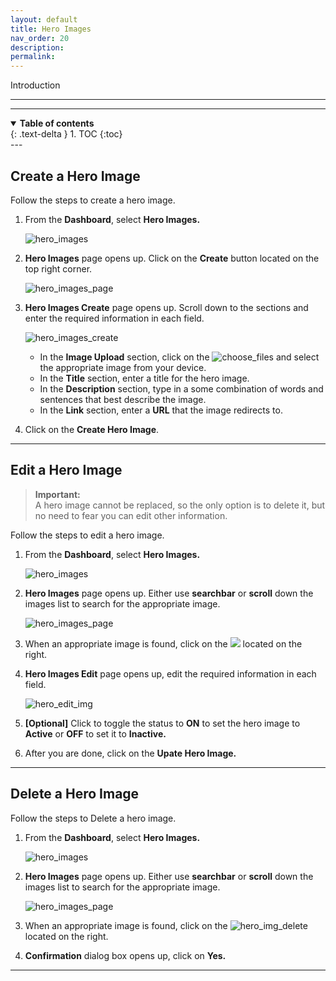 ```yaml
---
layout: default
title: Hero Images
nav_order: 20
description:
permalink:
---
```


Introduction

---

---

<details open markdown="block">
  <summary>
    <b>Table of contents</b>
  </summary>
  {: .text-delta }
1. TOC
{:toc}
</details>
---

## Create a Hero Image

Follow the steps to create a hero image.

1. From the **Dashboard**, select **Hero Images.**

   ![hero_images](../../images/heroimages/heroimgdash.png)

2. **Hero Images** page opens up. Click on the **Create** button located on the top right corner.

   ![hero_images_page](../../images/heroimages/hero_img_pages.png)

3. **Hero Images Create** page opens up. Scroll down to the sections and enter the required information in each field.

   ![hero_images_create](../../images/heroimages/hero_img_create.png)

   - In the **Image Upload** section, click on the ![choose_files](../../images/buttons/herochfiles.png) and select the appropriate image from your device.
   - In the **Title** section, enter a title for the hero image.
   - In the **Description** section, type in a some combination of words and sentences that best describe the image.
   - In the **Link** section, enter a **URL** that the image redirects to.

4. Click on the **Create Hero Image**.

---

## Edit a Hero Image

> **Important:**<br>
> A hero image cannot be replaced, so the only option is to delete it, but no need to fear you can edit other information.

Follow the steps to edit a hero image.

1. From the **Dashboard**, select **Hero Images.**

   ![hero_images](../../images/heroimages/heroimgdash.png)

2. **Hero Images** page opens up. Either use **searchbar** or **scroll** down the images list to search for the appropriate image.

   ![hero_images_page](../../images/heroimages/hero_img_pages.png)

3. When an appropriate image is found, click on the ![](../../images/buttons/herocheck.png) located on the right.
4. **Hero Images Edit** page opens up, edit the required information in each field.

   ![hero_edit_img](../../images/heroimages/hero_img_edit.png)

5. **[Optional]** Click to toggle the status to **ON** to set the hero image to **Active** or **OFF** to set it to **Inactive.**
6. After you are done, click on the **Upate Hero Image.**

---

## Delete a Hero Image

Follow the steps to Delete a hero image.

1. From the **Dashboard**, select **Hero Images.**

   ![hero_images](../../images/heroimages/heroimgdash.png)

2. **Hero Images** page opens up. Either use **searchbar** or **scroll** down the images list to search for the appropriate image.

   ![hero_images_page](../../images/heroimages/hero_img_pages.png)

3. When an appropriate image is found, click on the ![hero_img_delete](../../images/buttons/herodel.png) located on the right.
4. **Confirmation** dialog box opens up, click on **Yes.**

---
